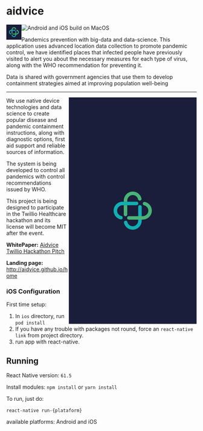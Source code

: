 # aidvice
<img align="left" src="https://raw.githubusercontent.com/aidvice/app/master/assets/logo.png" data-canonical-src="https://raw.githubusercontent.com/aidvice/app/master/assets/logo.png" width="40" height="40"/>   ![Android and iOS build on MacOS](https://github.com/tripleblindmarket/private-kit/workflows/Android%20and%20iOS%20build%20on%20MacOS/badge.svg)

Pandemics prevention with big-data and data-science. 
This application uses advanced location data collection to promote pandemic control, we have identified places that infected people have previously visited to alert you about the necessary measures for each type of virus, along with the WHO recommendation for preventing it.

Data is shared with government agencies that use them to develop containment strategies aimed at improving population well-being

----

<img align="right" src="https://github.com/aidvice/app/blob/master/assets/screen.png?raw=true" data-canonical-src="https://github.com/aidvice/app/blob/master/assets/screen.png?raw=true"/>

We use native device technologies and data science to create popular disease and pandemic containment instructions, along with diagnostic options, first aid support and reliable sources of information.

The system is being developed to control all pandemics with control recommendations issued by WHO.

This project is being designed to participate in the Twillio Healthcare hackathon and its license will become MIT after the event.

**WhitePaper:** [Aidvice Twillio Hackathon Pitch](#)

**Landing page:** http://aidvice.github.io/home


### iOS Configuration 


First time setup:

1. In `ios` directory, run `pod install`
2. If you have any trouble with packages not round, force an `react-native link` from project directory.
3. run app with react-native.

## Running

React Native version: `61.5`

Install modules:
```npm install``` or ```yarn install```

To run,  just do:
```
react-native run-{plataform}
```
available platforms: Android and iOS


